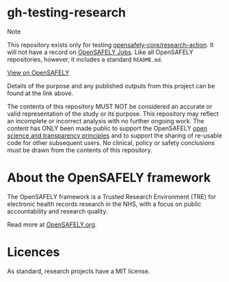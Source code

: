# gh-testing-research

> [!NOTE]
> This repository exists only for testing [opensafely-core/research-action](https://github.com/opensafely-core/research-action).
> It will not have a record on [OpenSAFELY Jobs](https://jobs.opensafely.org/).
> Like all OpenSAFELY repositories, however, it includes a standard `README.md`.

[View on OpenSAFELY](https://jobs.opensafely.org/repo/https%253A%252F%252Fgithub.com%252Fopensafely%252Fgh-testing-research)

Details of the purpose and any published outputs from this project can be found at the link above.

The contents of this repository MUST NOT be considered an accurate or valid representation of the study or its purpose.
This repository may reflect an incomplete or incorrect analysis with no further ongoing work.
The content has ONLY been made public to support the OpenSAFELY [open science and transparency principles](https://www.opensafely.org/about/#contributing-to-best-practice-around-open-science) and to support the sharing of re-usable code for other subsequent users.
No clinical, policy or safety conclusions must be drawn from the contents of this repository.

# About the OpenSAFELY framework

The OpenSAFELY framework is a Trusted Research Environment (TRE) for electronic
health records research in the NHS, with a focus on public accountability and
research quality.

Read more at [OpenSAFELY.org](https://opensafely.org).

# Licences
As standard, research projects have a MIT license.
